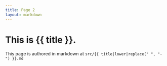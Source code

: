 ```yaml
---
title: Page 2
layout: markdown
---
```


# This is {{ title }}.

This page is authored in markdown at `src/{{ title|lower|replace(" ", "-") }}.md`
